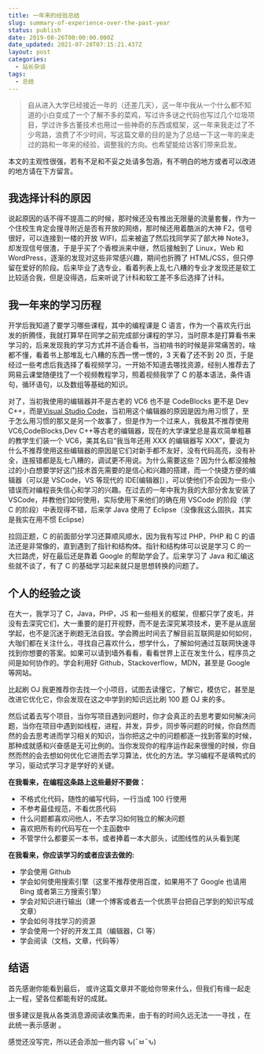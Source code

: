 ```yaml
---
title: 一年来的经验总结
slug: summary-of-experience-over-the-past-year
status: publish
date: 2019-08-26T00:00:00.000Z
date_updated: 2021-07-28T07:15:21.437Z
layout: post
categories:
  - 站长杂谈
tags:
  - 总结
---
```


> 自从进入大学已经接近一年的（还差几天），这一年中我从一个什么都不知道的小白变成了一个了解不多的菜鸡，写过许多谜之代码也写过几个垃圾项目，学过许多古董技术也用过一些神奇的东西或框架，这一年来我走过了不少弯路，浪费了不少时间，写这篇文章的目的是为了总结一下这一年的来走过的路和一年来的经验，调整我的方向。也希望能给访客们带来启发。

本文的主观性很强，若有不足和不妥之处请多包涵，有不明白的地方或者可以改进的地方请在下方留言。

## 我选择计科的原因

说起原因的话不得不提高二的时候，那时候还没有推出无限量的流量套餐，作为一个住校生肯定会搜寻附近是否有开放的网络，那时候还用着酷派的大神 F2，信号很好，可以连接到一楼的开放 WIFI，后来被盗了然后找同学买了部大神 Note3，却发现信号很渣，于是乎买了个香橙派来中继，然后接触到了 Linux，Web 和 WordPress，逐渐的发现对这些非常感兴趣，期间也折腾了 HTML/CSS，但只停留在爱好的阶段。后来毕业了选专业，看着列表上乱七八糟的专业才发现还是软工比较适合我，但是没得选，后来听说了计科和软工差不多后选择了计科。

## 我一年来的学习历程

开学后我知道了要学习哪些课程，其中的编程课是 C 语言，作为一个喜欢先行出发的折腾怪，我就打算早在同学之前完成部分课程的学习，当时原本是打算看书来学习的，后来发现我的学习方式并不适合看书，当初啃书的时候是非常痛苦的，啥都不懂，看着书上那堆乱七八糟的东西一愣一愣的，3 天看了还不到 20 页，于是经过一些考虑后我选择了看视频学习，一开始不知道去哪找资源，经别人推荐去了网易云课堂随便找了一个视频教程学习，照着视频我学了 C 的基本语法，条件语句，循环语句，以及数组等基础的知识。

对了，当初我使用的编辑器并不是古老的 VC6 也不是 CodeBlocks 更不是 Dev C++，而是[Visual Studio Code](https://code.visualstudio.com/)，当初用这个编辑器的原因是因为用习惯了，至于怎么用习惯的那又是另一个故事了，但是作为一个过来人，我极其不推荐使用 VC6,CodeBlocks,Dev C++等古老的编辑器，现在的大学课堂总是喜欢简单粗暴的教学生们装一个 VC6，美其名曰“我当年还用 XXX 的编辑器写 XXX”，要说为什么不推荐使用这些编辑器的原因是它们对新手都不友好，没有代码高亮，没有补全，连报错都是乱七八糟的，调试更不用说。为什么需要这些？因为什么都没接触过的小白想要学好这门技术首先需要的是信心和兴趣的搭建，而一个快捷方便的编辑器（可以是 VSCode，VS 等现代的 IDE\[编辑器\]），可以使他们不会因为一些小错误而对编程丧失信心和学习的兴趣。在过去的一年中我为我的大部分舍友安装了 VSCode，并教他们如何使用，实际使用下来他们的确在用 VSCode 的阶段（学 C 的阶段）中表现得不错，后来学 Java 使用了 Eclipse（没像我这么固执，其实是我实在用不惯 Eclipse）

拉回正题，C 的前面部分学习还算顺风顺水，因为我有写过 PHP，PHP 和 C 的语法还是非常像的，直到遇到了指针和结构体。指针和结构体可以说是学习 C 的一大拦路虎，好在最后还是靠着 Google 的帮助学会了。后来学习了 Java 和汇编这些就不谈了，有了 C 的基础学习起来就只是思想转换的问题了。

## 个人的经验之谈

在大一，我学习了 C，Java，PHP，JS 和一些相关的框架，但都只学了皮毛，并没有去深究它们，大一重要的是打开视野，而不是去深究某项技术，更不是从底层学起，也不是沉迷于刷题无法自拔。学会腾出时间去了解目前互联网是如何如何，大咖们都在关注什么，寻找自己喜欢什么，想学什么，了解如何通过互联网快速寻找到你想要的答案。如果可以请到墙外看看，看看世界上正在发生什么，程序员之间是如何协作的。学会利用好 Github，Stackoverflow，MDN，甚至是 Google 等网站。

比起刷 OJ 我更推荐你去找一个小项目，试图去读懂它，了解它，模仿它，甚至是改进它优化它，你会发现在这之中学到的知识远比刷 100 题 OJ 来的多。

然后试着去写个项目，当你写项目遇到问题时，你才会真正的去思考要如何解决问题，当你在项目中遇到如线程，进程，并发，异步，同步等问题的时候，你自然而然的会去思考进而学习相关的知识，当你把这之中的问题都逐一找到答案的时候，那种成就感和兴奋感是无可比例的。当你发现你的程序运作起来很慢的时候，你自然而然的会去想如何优化它进而去学习算法，优化的方法。学习编程不是填鸭式的学习，驱动式学习才是学好的关键。

**在我看来，在编程这条路上这些最好不要做：**

- 不格式化代码，随性的编写代码，一行当成 100 行使用
- 不参考最佳规范，不看优质代码
- 什么问题都喜欢问他人，不去学习如何独立的解决问题
- 喜欢把所有的代码写在一个主函数中
- 不管学什么都要买一本书，或者捧着一本大部头，试图线性的从头看到尾

**在我看来，你应该学习的或者应该去做的:**

- 学会使用 Github
- 学会如何使用搜索引擎（这里不推荐使用百度，如果用不了 Google 也请用 Bing 或者第三方搜索引擎）
- 学会对知识进行输出（建一个博客或者去一个优质平台把自己学到的知识写成文章）
- 学会如何寻找学习的资源
- 学会使用一个好的开发工具（编辑器，CI 等）
- 学会阅读（文档，文章，代码等）

## 结语

首先感谢你能看到最后， 或许这篇文章并不能给你带来什么，但我们有缘一起走上一程，望各位都能有好的成就。

很多建议是我从各类消息源阅读收集而来，由于有的时间久远无法一一寻找 ，在此统一表示感谢 。

感觉还没写完，所以还会添加一些内容 ԅ(¯ㅂ¯ԅ)
